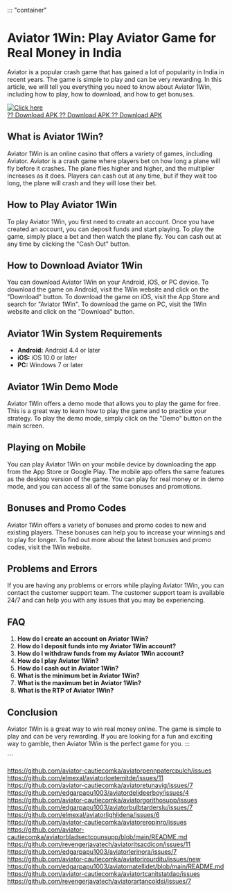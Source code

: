 ::: \"container\"
# Aviator 1Win: Play Aviator Game for Real Money in India

Aviator is a popular crash game that has gained a lot of popularity in
India in recent years. The game is simple to play and can be very
rewarding. In this article, we will tell you everything you need to know
about Aviator 1Win, including how to play, how to download, and how to
get bonuses.

[![Click
here](https://readscoops.com/wp-content/uploads/2023/03/Readscoop-aviator-1-1.jpg)](https://traff.sbs/deff)\
[?? Download APK ?? Download APK ?? Download
APK](https://traff.sbs/deff)

## What is Aviator 1Win?

Aviator 1Win is an online casino that offers a variety of games,
including Aviator. Aviator is a crash game where players bet on how long
a plane will fly before it crashes. The plane flies higher and higher,
and the multiplier increases as it does. Players can cash out at any
time, but if they wait too long, the plane will crash and they will lose
their bet.

## How to Play Aviator 1Win

To play Aviator 1Win, you first need to create an account. Once you have
created an account, you can deposit funds and start playing. To play the
game, simply place a bet and then watch the plane fly. You can cash out
at any time by clicking the "Cash Out" button.

## How to Download Aviator 1Win

You can download Aviator 1Win on your Android, iOS, or PC device. To
download the game on Android, visit the 1Win website and click on the
"Download" button. To download the game on iOS, visit the App
Store and search for "Aviator 1Win". To download the game on PC,
visit the 1Win website and click on the "Download" button.

## Aviator 1Win System Requirements

-   **Android:** Android 4.4 or later
-   **iOS:** iOS 10.0 or later
-   **PC:** Windows 7 or later

## Aviator 1Win Demo Mode

Aviator 1Win offers a demo mode that allows you to play the game for
free. This is a great way to learn how to play the game and to practice
your strategy. To play the demo mode, simply click on the "Demo"
button on the main screen.

## Playing on Mobile

You can play Aviator 1Win on your mobile device by downloading the app
from the App Store or Google Play. The mobile app offers the same
features as the desktop version of the game. You can play for real money
or in demo mode, and you can access all of the same bonuses and
promotions.

## Bonuses and Promo Codes

Aviator 1Win offers a variety of bonuses and promo codes to new and
existing players. These bonuses can help you to increase your winnings
and to play for longer. To find out more about the latest bonuses and
promo codes, visit the 1Win website.

## Problems and Errors

If you are having any problems or errors while playing Aviator 1Win, you
can contact the customer support team. The customer support team is
available 24/7 and can help you with any issues that you may be
experiencing.

## FAQ

1.  **How do I create an account on Aviator 1Win?**
2.  **How do I deposit funds into my Aviator 1Win account?**
3.  **How do I withdraw funds from my Aviator 1Win account?**
4.  **How do I play Aviator 1Win?**
5.  **How do I cash out in Aviator 1Win?**
6.  **What is the minimum bet in Aviator 1Win?**
7.  **What is the maximum bet in Aviator 1Win?**
8.  **What is the RTP of Aviator 1Win?**

## Conclusion

Aviator 1Win is a great way to win real money online. The game is simple
to play and can be very rewarding. If you are looking for a fun and
exciting way to gamble, then Aviator 1Win is the perfect game for you.
:::

\`\`\`

https://github.com/aviator-cautiecomka/aviatorpennpatercpulch/issues
https://github.com/elmexal/aviatorloetemitde/issues/11
https://github.com/aviator-cautiecomka/aviatoretunavig/issues/7
https://github.com/edgarpapu1003/aviatordelideerboy/issues/4
https://github.com/aviator-cautiecomka/aviatorgorithosupp/issues
https://github.com/edgarpapu1003/aviatorbulbtarderslu/issues/7
https://github.com/elmexal/aviatorlighlidena/issues/6
https://github.com/aviator-cautiecomka/aviatoreropinro/issues
https://github.com/aviator-cautiecomka/aviatorbladsectcounsupp/blob/main/README.md
https://github.com/revengerjavatech/aviatoritsacdicon/issues/11
https://github.com/edgarpapu1003/aviatorlerinora/issues/7
https://github.com/aviator-cautiecomka/aviatorirourditu/issues/new
https://github.com/edgarpapu1003/aviatornatellidet/blob/main/README.md
https://github.com/aviator-cautiecomka/aviatortcanitstatdao/issues
https://github.com/revengerjavatech/aviatorartancoldsi/issues/7
